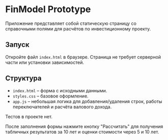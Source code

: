 # FinModel Prototype

Приложение представляет собой статическую страницу со справочными полями для расчётов по инвестиционному проекту.

## Запуск

Откройте файл `index.html` в браузере. Страница не требует серверной части или установки зависимостей.

## Структура

- `index.html` – форма с исходными данными.
- `styles.css` – базовое оформление.
- `app.js` – небольшая логика для добавления/удаления строк, работы переключателей и расчёта валового дохода.

Тестов в проекте нет.

После заполнения формы нажмите кнопку "Рассчитать" для получения табличных результатов за 10 лет и оценки стоимости через 5 и 10 лет.
